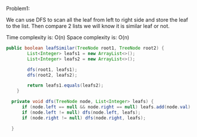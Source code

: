Problem1: 

We can use DFS to scan all the leaf from left to right side and store the leaf to the list. Then compare 2 lists we will know it is similar leaf or not.

Time complexity is: O(n)
Space complexity is: O(n)

```java
public boolean leafSimilar(TreeNode root1, TreeNode root2) {
        List<Integer> leafs1 = new ArrayList<>();
        List<Integer> leafs2 = new ArrayList<>();

        dfs(root1, leafs1);
        dfs(root2, leafs2);

        return leafs1.equals(leafs2);
    }

  private void dfs(TreeNode node, List<Integer> leafs) {
      if (node.left == null && node.right == null) leafs.add(node.val);
      if (node.left != null) dfs(node.left, leafs);
      if (node.right != null) dfs(node.right, leafs);

  }
```
